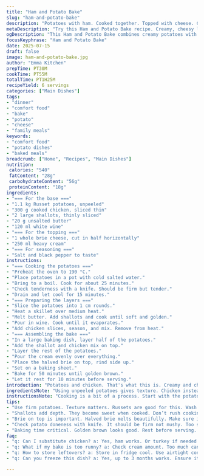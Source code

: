 ```yaml
---
title: "Ham and Potato Bake"
slug: "ham-and-potato-bake"
description: "Potatoes with ham. Cooked together. Topped with cheese. Creamy dish. Good for any meal. Layers of flavors. Rich and hearty."
metaDescription: "Try this Ham and Potato Bake recipe. Creamy, cheesy layers. Perfect for any meal. Rich flavors come together for a hearty dish."
ogDescription: "This Ham and Potato Bake combines creamy potatoes with cheese. Delicious layers. Great for family meals or gatherings."
focusKeyphrase: "Ham and Potato Bake"
date: 2025-07-15
draft: false
image: ham-and-potato-bake.jpg
author: "Emma Kitchen"
prepTime: PT30M
cookTime: PT55M
totalTime: PT1H25M
recipeYield: 6 servings
categories: ["Main Dishes"]
tags:
- "dinner"
- "comfort food"
- "bake"
- "potato"
- "cheese"
- "family meals"
keywords:
- "comfort food"
- "potato dishes"
- "baked meals"
breadcrumb: ["Home", "Recipes", "Main Dishes"]
nutrition: 
 calories: "540"
 fatContent: "28g"
 carbohydrateContent: "56g"
 proteinContent: "18g"
ingredients:
- "=== For the base ==="
- "1.1 kg Russet potatoes, unpeeled"
- "300 g cooked chicken, sliced thin"
- "2 large shallots, thinly sliced"
- "20 g unsalted butter"
- "120 ml white wine"
- "=== For the topping ==="
- "1 whole brie cheese, cut in half horizontally"
- "250 ml heavy cream"
- "=== For seasoning ==="
- "Salt and black pepper to taste"
instructions:
- "=== Cooking the potatoes ==="
- "Preheat the oven to 190 °C."
- "Place potatoes in a pot with cold salted water."
- "Bring to a boil. Cook for about 25 minutes."
- "Check tenderness with a knife. Should be firm but tender."
- "Drain and let cool for 15 minutes."
- "=== Preparing the layers ==="
- "Slice the potatoes into 1 cm rounds."
- "Heat a skillet over medium heat."
- "Melt butter. Add shallots and cook until soft and golden."
- "Pour in wine. Cook until it evaporates."
- "Add chicken slices, season, and mix. Remove from heat."
- "=== Assembling the bake ==="
- "In a large baking dish, layer half of the potatoes."
- "Add the shallot and chicken mix on top."
- "Layer the rest of the potatoes."
- "Pour the cream evenly over everything."
- "Place the halved brie on top, rind side up."
- "Set on a baking sheet."
- "Bake for 50 minutes until golden brown."
- "Let it rest for 10 minutes before serving."
introduction: "Potatoes and chicken. That's what this is. Creamy and cheesy. Layers of richness. The combination of flavors is great. Ham is good, chicken is better for a twist. Brie on top, melts down beautifully. Wine adds a nice depth. Bake it until golden."
ingredientsNote: "Using unpeeled potatoes gives texture. Chicken instead of ham for lighter taste. Brie adds creaminess. Heavy cream makes it richer. Adjust seasonings to your liking. Serve warm for maximum flavor impact."
instructionsNote: "Cooking is a bit of a process. Start with the potatoes. Then prepare the chicken mix. Layer everything carefully. Cream goes on top for richness. Pay attention to cooking time. Bake until the surface is bubbly."
tips:
- "Use firm potatoes. Texture matters. Russets are good for this. Wash them but don’t peel. Skin adds crunch. Helps with structure. Cut into rounds after cooking. Don’t slice too thin. Aim for a sturdy layer."
- "Shallots add depth. They become sweet when cooked. Don’t rush cooking. Medium heat works best. They should turn golden. Toss in wine after. Evaporate it fully. Helps avoid sogginess in bake. Keep the layers light."
- "Brie on top is important. Halved brie melts beautifully. Make sure it covers evenly. Rind side up helps it hold shape. Creaminess flows into potatoes. Heavy cream is rich. Pour it on generously."
- "Check potato doneness with knife. It should be firm not mushy. Too soft means a mess later. If unsure, cook less time. Layer carefully in dish. Evenly distribute chicken. Balance flavors throughout bake."
- "Baking time critical. Golden brown looks good. Rest before serving. Let flavors settle. Essential step for taste. Serve warm for best impact. Creamy and cheesy goodness. Keep leftovers stored cool."
faq:
- "q: Can I substitute chicken? a: Yes, ham works. Or turkey if needed. Adjust cook time a bit. Might change flavor profile. Chicken is lighter though. Try whatever you prefer."
- "q: What if my bake is too runny? a: Check cream amount. Too much can drown layers. Also, allow to bake longer. Look for bubbling edges. Grab a ladle if excess appears."
- "q: How to store leftovers? a: Store in fridge cool. Use airtight container. Keeps for 3-4 days max. Reheat in oven for best results. Microwave works but quality drops."
- "q: Can you freeze this dish? a: Yes, up to 3 months works. Ensure it’s tightly sealed. Defrost in fridge overnight. Reheat thoroughly before eating. Texture may change a bit."

---
```

